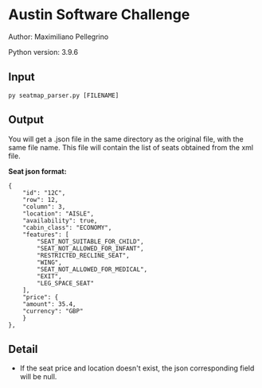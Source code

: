 # Austin Software Challenge
Author: Maximiliano Pellegrino

Python version:  3.9.6

## Input
```  
py seatmap_parser.py [FILENAME]
```
## Output
You will get a .json file in the same directory as the original file, with the same file name. This file will contain the list of seats obtained from the xml file.

**Seat json format:**
```
{
	"id": "12C",
	"row": 12,
	"column": 3,
	"location": "AISLE",
	"availability": true,
	"cabin_class": "ECONOMY",
	"features": [
		"SEAT_NOT_SUITABLE_FOR_CHILD",
		"SEAT_NOT_ALLOWED_FOR_INFANT",
		"RESTRICTED_RECLINE_SEAT",
		"WING",
		"SEAT_NOT_ALLOWED_FOR_MEDICAL",
		"EXIT",
		"LEG_SPACE_SEAT"
	],
	"price": {
	"amount": 35.4,
	"currency": "GBP"
	}
},
```

## Detail
- If the seat price and location doesn't exist, the json corresponding field will be null.
